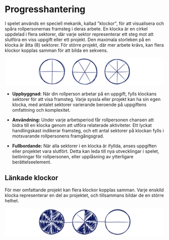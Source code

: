 # Progresshantering

I spelet används en speciell mekanik, kallad "klockor", för att visualisera och spåra rollpersonernas framsteg i deras arbete. En klocka är en cirkel uppdelad i flera sektorer, där varje sektor representerar ett steg mot att slutföra en viss uppgift eller ett projekt. Den maximala storleken på en klocka är åtta (8) sektorer. För större projekt, där mer arbete krävs, kan flera klockor kopplas samman för att bilda en sekvens.

![Clocks1](/resources/clocks-1.png)

- **Uppbyggnad:** När din rollperson arbetar på en uppgift, fylls klockans sektorer för att visa framsteg. Varje syssla eller projekt kan ha sin egen klocka, med antalet sektorer varierande beroende på uppgiftens omfattning och komplexitet.

- **Användning:** Under varje arbetsperiod får rollpersonen chansen att bidra till en klocka genom att utföra relaterade aktiviteter. Ett lyckat handlingskast indikerar framsteg, och ett antal sektorer på klockan fylls i motsvarande rollpersonens framgångsgrad.

- **Fullbordande:** När alla sektorer i en klocka är ifyllda, anses uppgiften eller projektet vara slutfört. Detta kan leda till nya utvecklingar i spelet, belöningar för rollpersonen, eller upplåsning av ytterligare berättelseelement.

## Länkade klockor

För mer omfattande projekt kan flera klockor kopplas samman. Varje enskild klocka representerar en del av projektet, och tillsammans bildar de en större helhet.

![Clocks2](/resources/clocks-2.png)

